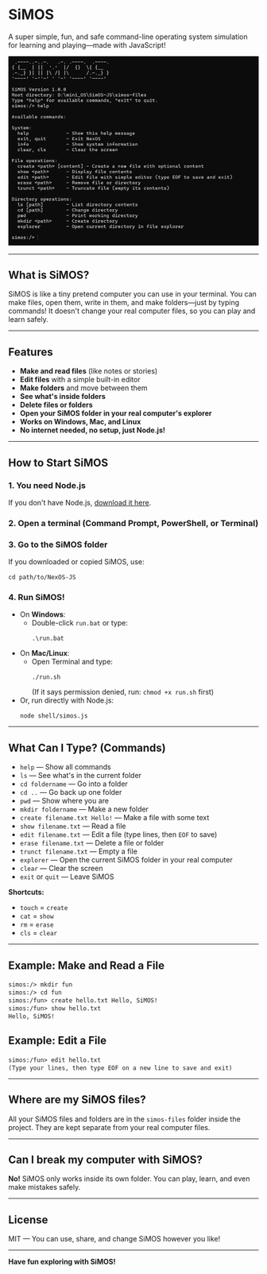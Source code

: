 # SiMOS

A super simple, fun, and safe command-line operating system simulation for learning and playing—made with JavaScript!

![SiMOS Screenshot](assets/osSs.png)

---

## What is SiMOS?
SiMOS is like a tiny pretend computer you can use in your terminal. You can make files, open them, write in them, and make folders—just by typing commands! It doesn't change your real computer files, so you can play and learn safely.

---

## Features
- **Make and read files** (like notes or stories)
- **Edit files** with a simple built-in editor
- **Make folders** and move between them
- **See what's inside folders**
- **Delete files or folders**
- **Open your SiMOS folder in your real computer's explorer**
- **Works on Windows, Mac, and Linux**
- **No internet needed, no setup, just Node.js!**

---

## How to Start SiMOS

### 1. You need Node.js
If you don't have Node.js, [download it here](https://nodejs.org/).

### 2. Open a terminal (Command Prompt, PowerShell, or Terminal)

### 3. Go to the SiMOS folder
If you downloaded or copied SiMOS, use:
```
cd path/to/NexOS-JS
```

### 4. Run SiMOS!
- On **Windows**:
  - Double-click `run.bat` or type:
    ```
    .\run.bat
    ```
- On **Mac/Linux**:
  - Open Terminal and type:
    ```
    ./run.sh
    ```
    (If it says permission denied, run: `chmod +x run.sh` first)
- Or, run directly with Node.js:
    ```
    node shell/simos.js
    ```

---

## What Can I Type? (Commands)

- `help` — Show all commands
- `ls` — See what's in the current folder
- `cd foldername` — Go into a folder
- `cd ..` — Go back up one folder
- `pwd` — Show where you are
- `mkdir foldername` — Make a new folder
- `create filename.txt Hello!` — Make a file with some text
- `show filename.txt` — Read a file
- `edit filename.txt` — Edit a file (type lines, then `EOF` to save)
- `erase filename.txt` — Delete a file or folder
- `trunct filename.txt` — Empty a file
- `explorer` — Open the current SiMOS folder in your real computer
- `clear` — Clear the screen
- `exit` or `quit` — Leave SiMOS

**Shortcuts:**
- `touch` = `create`
- `cat` = `show`
- `rm` = `erase`
- `cls` = `clear`

---

## Example: Make and Read a File
```
simos:/> mkdir fun
simos:/> cd fun
simos:/fun> create hello.txt Hello, SiMOS!
simos:/fun> show hello.txt
Hello, SiMOS!
```

## Example: Edit a File
```
simos:/fun> edit hello.txt
(Type your lines, then type EOF on a new line to save and exit)
```

---

## Where are my SiMOS files?
All your SiMOS files and folders are in the `simos-files` folder inside the project. They are kept separate from your real computer files.

---

## Can I break my computer with SiMOS?
**No!** SiMOS only works inside its own folder. You can play, learn, and even make mistakes safely.

---

## License
MIT — You can use, share, and change SiMOS however you like!

---

**Have fun exploring with SiMOS!**
